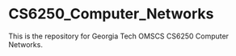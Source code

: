 # CS6250_Computer_Networks

This is the repository for Georgia Tech OMSCS CS6250 Computer Networks.
